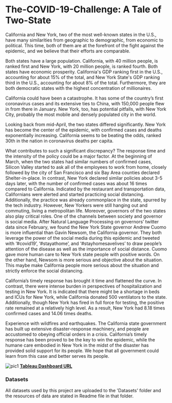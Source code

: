 # The-COVID-19-Challenge: A Tale of Two-State

California and New York, two of the most well-known states in the U.S., have many similarities from geographic to demographic, from economic to political. This time, both of them are at the forefront of the fight against the epidemic, and we believe that their efforts are comparable.

Both states have a large population. California, with 40 million people, is ranked first and New York, with 20 million people, is ranked fourth. Both states have economic prosperity. California's GDP ranking first in the U.S., accounting for about 15% of the total, and New York State's GDP ranking third in the U.S., accounting for about 8% of the total. Furthermore, they are both democratic states with the highest concentration of millionaires.

California could have been a catastrophe. It has some of the country’s first coronavirus cases and its extensive ties to China, with 150,000 people flew in from there in January. New York, too, has potential pitfalls, with New York City, probably the most mobile and densely populated city in the world.

Looking back from mid-April, the two states differed significantly. New York has become the center of the epidemic, with confirmed cases and deaths exponentially increasing. California seems to be beating the odds, ranked 30th in the nation in coronavirus deaths per capita.

What contributes to such a significant discrepancy? The response time and the intensity of the policy could be a major factor. At the beginning of March, when the two states had similar numbers of confirmed cases, Silicon Valley started to ask all of the employees to work from home, closely followed by the city of San Francisco and six Bay Area counties declared Shelter-in-place. In contrast, New York declared similar policies about 3-5 days later, with the number of confirmed cases was about 16 times compared to California. Indicated by the restaurant and transportation data, Californians were alerted and started practicing social distancing. Additionally, the practice was already commonplace in the state, spurred by the tech industry. However, New Yorkers were still hanging out and commuting, living a metropolitan life. Moreover, governors of the two states also play critical roles. One of the channels between society and governor is social media. After Natural Language Processing on governors’ twitter data since February, we found the New York State governor Andrew Cuomo is more influential than Gavin Newsom, the California governor. They both leverage the power of the social media during this epidemic and tweeted with ‘#covid19’, ‘#stayathome’, and ‘#stayhomesavelives’ to draw people’s attention of the disease as well as the importance of social distance. Cuomo gave more human care to New York state people with positive words. On the other hand, Newsom is more serious and objective about the situation. This maybe make California people more serious about the situation and strictly enforce the social distancing.

California’s timely response has brought it time and flattened the curve. In contrast, there were intense burden in perspectives of hospitalization and testing in New York. It is indicated that there might be a shortage in beds and ICUs for New York, while California donated 500 ventilators to the state. Additionally, though New York has fired in full force for testing, the positive rate remained at a relatively high level. As a result, New York had 8.18 times confirmed cases and 14.06 times deaths. 

Experience with wildfires and earthquakes. The California state government has built up extensive disaster-response machinery, and people are accustomed to obeying official orders in a crisis. California’s timely response has been proved to be the key to win the epidemic, while the humane care embodied in New York in the midst of the disaster has provided solid support for its people. We hope that all government could learn from this case and better serves its people.


![pic1](/A_Tale_of_Two_States.jpg)
**[Tableau Dashboard URL](https://public.tableau.com/profile/yiying7787#!/vizhome/Book1_15852641796700/CAvsNY2?publish=yes)**


### Datasets
All datasets used by this project are uploaded to the 'Datasets' folder and the resources of data are stated in Readme file in that folder.
